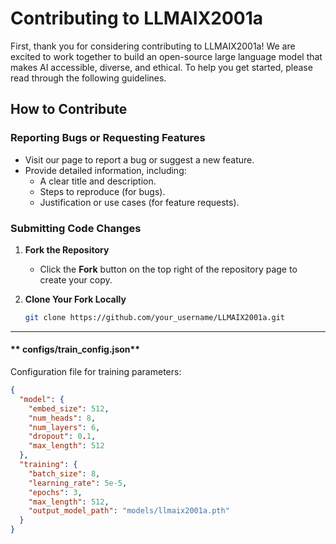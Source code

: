# Contributing to LLMAIX2001a

First, thank you for considering contributing to LLMAIX2001a! We are excited to work together to build an open-source large language model that makes AI accessible, diverse, and ethical. To help you get started, please read through the following guidelines.

## How to Contribute

### Reporting Bugs or Requesting Features

- Visit our page to report a bug or suggest a new feature.
- Provide detailed information, including:
  - A clear title and description.
  - Steps to reproduce (for bugs).
  - Justification or use cases (for feature requests).

### Submitting Code Changes

1. **Fork the Repository**

   - Click the **Fork** button on the top right of the repository page to create your copy.

2. **Clone Your Fork Locally**

   ```bash
   git clone https://github.com/your_username/LLMAIX2001a.git

---

#### ** configs/train_config.json**

Configuration file for training parameters:

```json
{
  "model": {
    "embed_size": 512,
    "num_heads": 8,
    "num_layers": 6,
    "dropout": 0.1,
    "max_length": 512
  },
  "training": {
    "batch_size": 8,
    "learning_rate": 5e-5,
    "epochs": 3,
    "max_length": 512,
    "output_model_path": "models/llmaix2001a.pth"
  }
}

